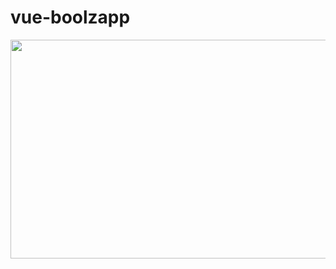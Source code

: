 # vue-boolzapp
<div align="center">
  <img width="550px" height="350px" src="https://user-images.githubusercontent.com/98908632/178266914-69316548-cdbc-4eca-a9ef-cdd942b0fc8d.gif">
</div>
